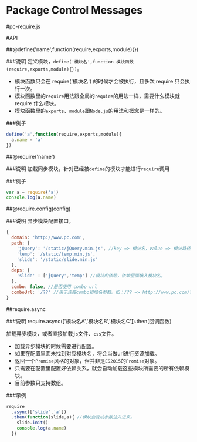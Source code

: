 Package Control Messages
========================

#pc-require.js

#API

##@define('name',function(require,exports,module){})

###说明
定义模块，`define('模块名',function 模块函数(require,exports,module){})`。
- 模块函数只会在 require('模块名') 的时候才会被执行，且多次 require 只会执行一次。
- 模块函数里的`require`用法跟全局的`require`的用法一样，需要什么模块就 require 什么模块。
- 模块函数里的`exports`、`module`跟`Node.js`的用法和概念是一样的。

###例子
```js
define('a',function(require,exports,module){
  a.name = 'a'
})
```

##@require('name')

###说明
加载同步模块，针对已经被`define`的模块才能进行`require`调用


###例子
```js
var a = require('a')
console.log(a.name)
```
##@require.config(config)

###说明
异步模块配置接口。
```js
{
  domain: 'http://www.pc.com',
  path: {
    'jQuery': '/static/jQuery.min.js', //key => 模块名，value => 模块路径（相对于 domain 或者 相对于当前页面地址）
    'temp': '/static/temp.min.js',
    'slide': '/static/slide.min.js'
  },  
  deps: {
    'slide' : ['jQuery','temp'] //模块的依赖，依赖里面填入模块名。
  },
  combo: false, //是否使用 combo url
  comboUrl: '/??' //用于连接combo和域名参数。如：/?? => http://www.pc.com/??/static/jQuery.min.js,/static/temp.min.js,/static/slide.min.js。 不适用 combo 是该参数无效。
}
```

##require.async

###说明
require.async(['模块名A','模块名B','模块名C']).then(回调函数)

加载异步模块，或者直接加载`js`文件、`css`文件。
- 加载异步模块的时候需要进行配置。
- 如果在配置里面未找到对应模块名，将会当做url进行资源加载。
- 返回一个`Promise`风格的对象，但并非是`ES2015`的`Promise`对象。
- 只需要在配置里配置好依赖关系，就会自动加载这些模块所需要的所有依赖模块。
- 目前参数只支持数组。

###示例

```js
require
  .async(['slide','a'])
  .then(function(slide,a){ //模块会变成参数注入进来。
    slide.init()
    console.log(a.name)
  })
```